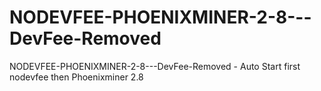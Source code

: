 # NODEVFEE-PHOENIXMINER-2-8---DevFee-Removed
NODEVFEE-PHOENIXMINER-2-8---DevFee-Removed - Auto Start first  nodevfee then Phoenixminer 2.8
